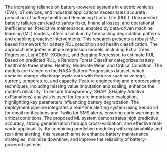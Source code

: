 The increasing reliance on battery-powered
systems in electric vehicles (EVs), IoT devices,
and industrial applications necessitates accurate
prediction of battery health and Remaining Useful
Life (RUL). Unexpected battery failures can lead
to safety risks, financial losses, and operational
inefficiencies. Predictive maintenance, enabled by
data-driven machine learning (ML) models, offers
a solution by forecasting degradation patterns and
enabling proactive interventions.
This research presents a robust ML-based
framework for battery RUL prediction and health
classification. The approach integrates multiple
regression models, including Extra Trees
Regressor, LightGBM, XGBoost, and Bagging
Regressor, to estimate RUL. Based on predicted
RUL, a Random Forest Classifier categorizes
battery health into three states: Healthy, Moderate
Wear, and Critical Condition. The models are
trained on the NASA Battery Prognostics dataset,
which contains charge-discharge cycle data with
features such as voltage, current, temperature, and
capacity. Feature engineering and preprocessing
techniques, including missing value imputation
and scaling, enhance the model’s reliability.
To ensure transparency, SHAP (SHapley
Additive exPlanations) analysis is used for feature
importance evaluation, highlighting key
parameters influencing battery degradation. The
deployment pipeline integrates a real-time alerting
system using SendGrid for email notifications and
Twilio for SMS alerts, ensuring early warnings in
critical conditions.
The proposed ML system demonstrates
high predictive accuracy, strong generalization
through cross-validation, and effective real-world
applicability. By combining predictive modeling
with explainability and real-time alerting, this
research aims to enhance battery maintenance
strategies, minimize downtime, and improve the
reliability of battery-powered systems.
